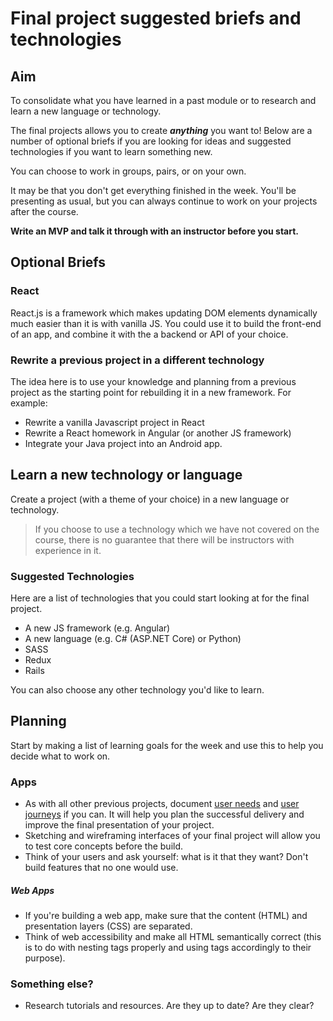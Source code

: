 # Final project suggested briefs and technologies

## Aim

To consolidate what you have learned in a past module or to research and learn a new language or technology.

The final projects allows you to create ***anything*** you want to! Below are a number of optional briefs if you are looking for ideas and suggested technologies if you want to learn something new.

You can choose to work in groups, pairs, or on your own.

It may be that you don't get everything finished in the week. You'll be presenting as usual, but you can always continue to work on your projects after the course.

**Write an MVP and talk it through with an instructor before you start.**


## Optional Briefs

### React

React.js is a framework which makes updating DOM elements dynamically much easier than it is with vanilla JS. You could use it to build the front-end of an app, and combine it with the a backend or API of your choice.


### Rewrite a previous project in a different technology

The idea here is to use your knowledge and planning from a previous project as the starting point for rebuilding it in a new framework. For example:

- Rewrite a vanilla Javascript project in React
- Rewrite a React homework in Angular (or another JS framework)
- Integrate your Java project into an Android app.


## Learn a new technology or language

Create a project (with a theme of your choice) in a new language or technology.

> If you choose to use a technology which we have not covered on the course, there is no guarantee that there will be instructors with experience in it.



### Suggested Technologies

Here are a list of technologies that you could start looking at for the final project.

- A new JS framework (e.g. Angular)
- A new language (e.g. C# (ASP.NET Core) or Python)
- SASS
- Redux
- Rails

You can also choose any other technology you'd like to learn.


## Planning


Start by making a list of learning goals for the week and use this to help you decide what to work on.

### Apps

* As with all other previous projects, document [user needs](https://goo.gl/zHbfud) and [user journeys](https://goo.gl/zXkgtZ) if you can. It will help you plan the successful delivery and improve the final presentation of your project.
* Sketching and wireframing interfaces of your final project will allow you to test core concepts before the build.
* Think of your users and ask yourself: what is it that they want? Don't build features that no one would use.

##### Web Apps

* If you're building a web app, make sure that the content (HTML) and presentation layers (CSS) are separated.
* Think of web accessibility and make all HTML semantically correct (this is to do with nesting tags properly and using tags accordingly to their purpose).

### Something else?

* Research tutorials and resources. Are they up to date? Are they clear?
